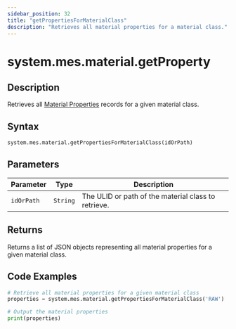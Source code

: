 ```yaml
---
sidebar_position: 32
title: "getPropertiesForMaterialClass"
description: "Retrieves all material properties for a material class."
---
```


# system.mes.material.getProperty

## Description

Retrieves all [Material Properties](../../data-model/material-model/material-property) records for a given material class.

## Syntax

```python
system.mes.material.getPropertiesForMaterialClass(idOrPath)
```

## Parameters

| Parameter  | Type     | Description                                         |
| ---------- | -------- | --------------------------------------------------- |
| `idOrPath` | `String` | The ULID or path of the material class to retrieve. |

## Returns

Returns a list of JSON objects representing all material properties for a given material class.

## Code Examples

```python
# Retrieve all material properties for a given material class
properties = system.mes.material.getPropertiesForMaterialClass('RAW')

# Output the material properties
print(properties)
```
